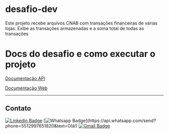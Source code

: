 # desafio-dev

Este projeto recebe arquivos CNAB com transações financeiras de várias lojas. Exibe as transações armazenadas e a soma total de todas as transações

# Docs do desafio e como executar o projeto

[Documentação API](https://github.com/tabaesso/desafio-dev/blob/main/api/README.md)

[Documentação Web](https://github.com/tabaesso/desafio-dev/blob/main/web/README.md)

---

## Contato

[![Linkedin Badge](https://img.shields.io/badge/-LinkedIn-blue?style=flat-square&logo=Linkedin&logoColor=white&link=https://www.linkedin.com/in/tabatabaesso/)](https://www.linkedin.com/in/tabatabaesso/)
[![Whatsapp Badge](https://img.shields.io/badge/-Whatsapp-4CA143?style=flat-square&labelColor=4CA143&logo=whatsapp&logoColor=white&link=https://api.whatsapp.com/send?phone=5512997651820&text=Olá!)](https://api.whatsapp.com/send?phone=5512997651820&text=Olá!)
[![Gmail Badge](https://img.shields.io/badge/-Gmail-c14438?style=flat-square&logo=Gmail&logoColor=white&link=mailto:tatabaesso@gmail.com)](mailto:tatabaesso@gmail.com)
